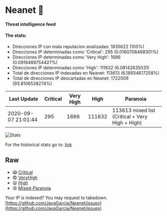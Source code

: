 # Neanet :hocho:
#### Threat intelligence feed
#### The stats:

- Direcciones IP con mala reputacion analizadas: 1835622 (100%)
- Direcciones IP determinadas como 'Critical':  295 (0.0160708468301%)
- Direcciones IP determinadas como 'Very High':  1686 (0.0918489754427%)
- Direcciones IP determinadas como 'High':  111632 (6.08142635031)
- Total de direcciones IP indexadas en Neanet:  113613 (6.18934617258%)
- Total de direcciones IP descartadas en Neanet:  1722009 (93.8106538274%)

| Last Update | Critical | Very High | High | Paranoia |
| --- | --- | --- | --- | --- |
| 2020-09-07 21:01:44 | 295 | 1686 | 111632 | 113613 mixed list (Critical + Very High + High)|

![Stats](https://docs.google.com/spreadsheets/d/e/2PACX-1vSnaNMIXVabIpDJjufMlzH7poXnshF3mgd8Is1g9ytUEzVsP5my4Trn8f-xkoLLQ38xpL3HtmUexLo6/pubchart?oid=501124687&format=image)

For the historical stats go to: [link](/stats.csv)
## Raw
- :scream: [Critical](https://raw.githubusercontent.com/JavaGarcia/Neanet/master/blacklists/neanet_critical.txt)
- :fearful: [VeryHigh](https://raw.githubusercontent.com/JavaGarcia/Neanet/master/blacklists/neanet_veryHigh.txtt)
- :frowning: [High](https://raw.githubusercontent.com/JavaGarcia/Neanet/master/blacklists/neanet_high.txt)
- :dizzy_face: [Mixed-Paranoia](https://raw.githubusercontent.com/JavaGarcia/Neanet/master/blacklists/neanet_all.txt)


Your IP is indexed? You may request to takedown. [https://github.com/JavaGarcia/Neanet/issues](https://github.com/JavaGarcia/Neanet/issues)














































































































































































































































































































































































































































































































































































































































